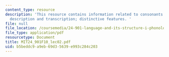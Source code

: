 ```yaml
---
content_type: resource
description: 'This resource contains information related to consonants: articulatory
  description and transcription; distinctive features. '
file: null
file_location: /coursemedia/24-901-language-and-its-structure-i-phonology-fall-2010/b5beddc9a9eb69d35639e993c284c203_MIT24_901F10_lec02.pdf
file_type: application/pdf
resourcetype: Document
title: MIT24_901F10_lec02.pdf
uid: b5beddc9-a9eb-69d3-5639-e993c284c203
---
```

